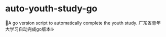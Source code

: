 # auto-youth-study-go
🚀A go version script to automatically complete the youth study. 广东省青年大学习自动完成go版本☕️
